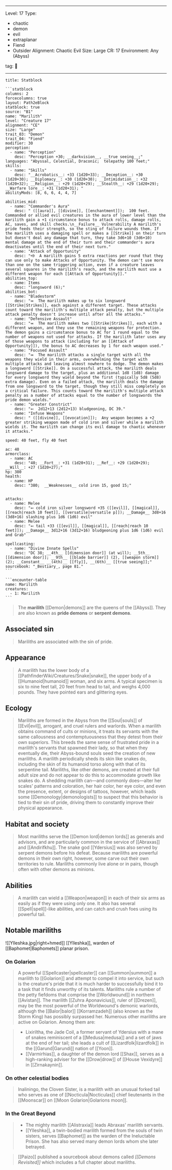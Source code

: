 
---

Level: 17
Type:
- chaotic
- demon
- evil
- extraplanar
- Fiend
- Outsider
Alignment: Chaotic Evil
Size: Large
CR: 17
Environment: Any (Abyss)

tag: 👹

---


````ad-info
title: Statblock

```statblock
columns: 2
forcecolumns: true
layout: Path2eBlock
statblock: true
source: "B1"
name: "Marilith"
level: "Creature 17"
alignment: "CE"
size: "Large"
trait_03: "Demon"
trait_04: "Fiend"
modifier: 30
perception:
  - name: "Perception"
    desc: "Perception +30; __darkvision__, __true seeing__;"
languages: "Abyssal, Celestial, Draconic;  telepathy 100 feet;"
skills:
  - name: "Skills"
    desc: "__Acrobatics__: +33 (1d20+33); __Deception__: +30 (1d20+30); __Diplomacy__: +30 (1d20+30); __Intimidation__: +32 (1d20+32); __Religion__: +29 (1d20+29); __Stealth__: +29 (1d20+29); __Warfare lore__: +31 (1d20+31); "
abilityMods: [8, 6, 6, 4, 4, 7]

abilities_mid:
  - name: "Commander's Aura"
    desc: " ([[aura]], [[divine]], [[enchantment]]);  100 feet. Commanded or allied evil creatures in the aura of lower level than the marilith gain a +1 circumstance bonus to attack rolls, damage rolls, AC, saves, and skill checks.\n__Failure__ Vulnerability A marilith's pride feeds their strength, so the sting of failure wounds them. If the marilith uses a damaging spell or makes a [[Strike]] on their turn but doesn't deal any damage that turn, they take 3d6+10 (3d6+10) mental damage at the end of their turn and their commander's aura deactivates until the end of their next turn."
  - name: "Attack of Opportunity"
    desc: "⬲  A marilith gains 5 extra reactions per round that they can use only to make Attacks of Opportunity. The demon can't use more than one on the same triggering action, even if a creature leaves several squares in the marilith's reach, and the marilith must use a different weapon for each [[Attack of Opportunity]]."
abilities_top:
  - name: Items
    desc: "longsword (6);"
abilities_bot:
  - name: "Bladestorm"
    desc: "⬺  The marilith makes up to six longsword [[Strike|Strikes]], each against a different target. These attacks count toward the marilith's multiple attack penalty, but the multiple attack penalty doesn't increase until after all the attacks."
  - name: "Defensive Assault"
    desc: "⬺  The marilith makes two [[Strike|Strikes]], each with a different weapon, and they use the remaining weapons for protection. The demon gains a circumstance bonus to AC for 1 round equal to the number of weapons not used for attacks. If the marilith later uses any of those weapons to attack (including for an [[Attack of Opportunity]]), the bonus to AC decreases by 1 for each weapon used."
  - name: "Focused Assault"
    desc: "⬺  The marilith attacks a single target with all the weapons they wield in their arms, overwhelming the target with multiple attacks and leaving almost nowhere to dodge. The demon makes a longsword [[Strike]]. On a successful attack, the marilith deals longsword damage to the target, plus an additional 1d8 (1d8) damage for every longsword they wield beyond the first (typically 5d8 (5d8) extra damage). Even on a failed attack, the marilith deals the damage from one longsword to the target, though they still miss completely on a critical failure. This counts toward the marilith's multiple attack penalty as a number of attacks equal to the number of longswords the pride demon wields."
  - name: "Greater Constrict"
    desc: "⬻  2d12+13 (2d12+13) bludgeoning, DC 39."
  - name: "Infuse Weapons"
    desc: " ([[divine]], [[evocation]]);  Any weapon becomes a +2 greater striking weapon made of cold iron and silver while a marilith wields it. The marilith can change its evil damage to chaotic whenever it attacks."

speed: 40 feet, fly 40 feet

ac: 40
armorclass:
  - name: AC
    desc: "40; __Fort__: +31 (1d20+31); __Ref__: +29 (1d20+29); __Will__: +27 (1d20+27);"
hp: 380
health:
  - name: HP
    desc: "380;  __Weaknesses__ cold iron 15, good 15;"


attacks:
  - name: Melee
    desc: "⬻ cold iron silver longsword +35 ([[evil]], [[magical]], [[reach|reach 10 feet]], [[versatile|versatile p]]); __Damage__ 3d8+16 (3d8+16) slashing plus 1d6 (1d6) evil"
  - name: Melee
    desc: "⬻ tail +33 ([[evil]], [[magical]], [[reach|reach 10 feet]]); __Damage__ 3d12+16 (3d12+16) bludgeoning plus 1d6 (1d6) evil and Grab"

spellcasting:
  - name: "Divine Innate Spells"
    desc: "DC 38; __4th__ [[dimension door]] (at will); __5th__ [[dimension door]]; __9th__ [[blade barrier]] (2), [[weapon storm]] (2); __Constant__ __(4th)__ [[fly]], __(6th)__ [[true seeing]];"
sourcebook: "_Bestiary_, page 81."
```

```encounter-table
name: Marilith
creatures:
  - 1: Marilith
```

````



> The **marilith** [[Demon|demons]] are the queens of the [[Abyss]]. They are also known as **pride demons** or **serpent demons**.



## Associated sin

> Mariliths are associated with the sin of pride.


## Appearance

> A marilith has the lower body of a [[PathfinderWiki/Creatures/Snake|snake]], the upper body of a [[Humanoid|humanoid]] woman, and six arms. A typical specimen is six to nine feet tall, 20 feet from head to tail, and weighs 4,000 pounds. They have pointed ears and glittering eyes.


## Ecology

> Mariliths are formed in the Abyss from the [[Soul|souls]] of [[Evil|evil]], arrogant, and cruel rulers and warlords. When a marilith obtains command of cults or minions, it treats its servants with the same callousness and contemptuousness that they detest from their own superiors. This breeds the same sense of frustrated pride in a marilith's servants that spawned their lady, so that when they eventually die, their Abyss-bound souls seed the creation of new mariliths.
> A marilith periodically sheds its skin like snakes do, including the skin of its humanoid torso along with that of its serpentine tail. Mariliths, like other demons, are created at their full adult size and do not appear to do this to accommodate growth like snakes do. A shedding marilith can—and commonly does—alter her scales' patterns and coloration, her hair color, her eye color, and even the presence, extent, or designs of tattoos, however, which leads some [[Demonology|demonologists]] to suspect that this behavior is tied to their sin of pride, driving them to constantly improve their physical appearance.


## Habitat and society

> Most mariliths serve the [[Demon lord|demon lords]] as generals and advisors, and are particularly common in the service of [[Abraxas]] and [[Andirifkhu]]. The snake god [[Ydersius]] was also served by serpent demons before his defeat. Because mariliths are powerful demons in their own right, however, some carve out their own territories to rule.
> Mariliths commonly live alone or in pairs, though often with other demons as minions.


## Abilities

> A marilith can wield a [[Weapon|weapon]] in each of their six arms as easily as if they were using only one. It also has several [[Spell|spell]]-like abilities, and can catch and crush foes using its powerful tail.


## Notable mariliths

![[Ylleshka.jpg|right+hmed]] 
 [[Ylleshka]], warden of [[Baphomet|Baphomets]] planar prison.

### On Golarion

> A powerful [[Spellcaster|spellcaster]] can [[Summon|summon]] a marilith to [[Golarion]] and attempt to compel it into service, but such is the creature's pride that it is much harder to successfully bind it to a task that it finds unworthy of its talents.
> Mariliths rule a number of the petty fiefdoms that comprise the [[Worldwound]] in northern [[Avistan]]. The marilith [[Zuhra Aponavicius]], ruler of [[Drezen]], may be the most powerful of the Worldwound's demonic warlords, although the [[Balor|balor]] [[Korramzadeh]] (also known as the Storm King) has possibly surpassed her.
> Numerous other mariliths are active on Golarion. Among them are:

> - Lixiriltha, the Jade Coil, a former servant of Ydersius with a mane of snakes reminiscent of a [[Medusa|medusa]] and a set of jaws at the end of her tail; she leads a cult of [[Lizardfolk|lizardfolk]] in the [[Garund|Garundi]] nation of [[Yoon]].
> - [[Varmirhias]], a daughter of the demon lord [[Shax]], serves as a high-ranking adviser for the [[Drow|drow]] of [[House Vexidyre]] in [[Zirnakaynin]].

### On other celestial bodies

> Inaliningo, the Cloven Sister, is a marilith with an unusual forked tail who serves as one of [[Nocticula|Nocticulas]] chief lieutenants in the [[Moonscar]] on [[Moon Golarion|Golarions moon]].


### In the Great Beyond

> - The mighty marilith [[Alistraxia]] leads Abraxas' marilith servants.
> - [[Ylleshka]], a twin-bodied marilith formed from the souls of twin sisters, serves [[Baphomet]] as the warden of the Ineluctable Prison. She has also served many demon lords whom she later betrayed.

> [[Paizo]] published a sourcebook about demons called *[[Demons Revisited]]* which includes a full chapter about mariliths.









